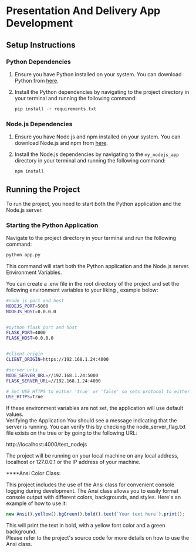 # Presentation And Delivery App Development

## Setup Instructions

### Python Dependencies

1. Ensure you have Python installed on your system. You can download Python from [here](https://www.python.org/downloads/).

2. Install the Python dependencies by navigating to the project directory in your terminal and running the following command:

    ```bash
    pip install -r requirements.txt
    ```

### Node.js Dependencies

1. Ensure you have Node.js and npm installed on your system. You can download Node.js and npm from [here](https://nodejs.org/en/download/).

2. Install the Node.js dependencies by navigating to the `my_nodejs_app` directory in your terminal and running the following command:

    ```bash
    npm install
    ```

## Running the Project

To run the project, you need to start both the Python application and the Node.js server.

### Starting the Python Application

Navigate to the project directory in your terminal and run the following command:

```bash
python app.py
```

This command will start both the Python application and the Node.js server.  
Environment Variables.

You can create a .env file in the root directory of the project and set the following 
environment variables to your liking , example below:


 ```bash
#node js port and host
NODEJS_PORT=5000
NODEJS_HOST=0.0.0.0


#python flask port and host
FLASK_PORT=4000
FLASK_HOST=0.0.0.0


#client origin
CLIENT_ORIGIN=https://192.168.1.24:4000

#server urls
NODE_SERVER_URL=//192.168.1.24:5000
FLASK_SERVER_URL=//192.168.1.24:4000

# Set USE_HTTPS to either 'true' or 'false' so sets protocol to either http or https in server setup
USE_HTTPS=true
```

If these environment variables are not set, the application will use default values.  
Verifying the Application
You should see a message indicating that the server is running.
You can verify this by checking the node_server_flag.txt file exists on the tree or 
by going to the following URL:

http://localhost:4000/test_nodejs

The project will be running on your local machine on any local address, 
localhost or 127.0.0.1 or the IP address of your machine.

****Ansi Color Class:

This project includes the use of the Ansi class for convenient console logging during development. The Ansi class allows you to easily format console output with different colors, backgrounds, and styles. Here's an example of how to use it:

```javascript
new Ansi().yellow().bgGreen().bold().text(`Your text here`).print();
```

This will print the text in bold, with a yellow font color and a green background.  
Please refer to the project's source code for more details on how to use the Ansi class.